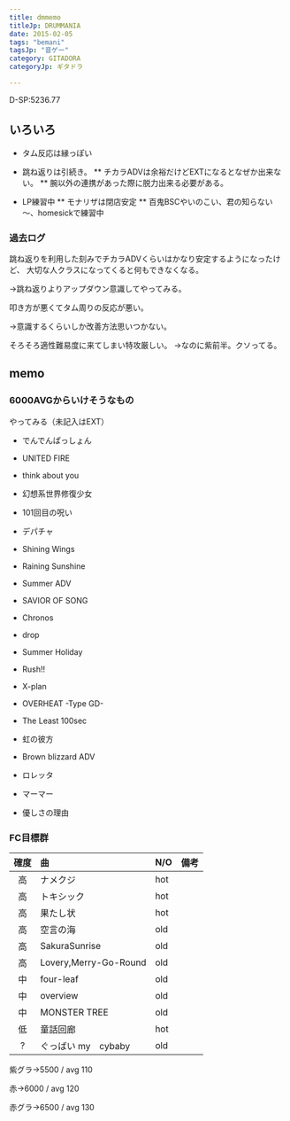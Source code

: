 ```yaml
---
title: dmmemo
titleJp: DRUMMANIA
date: 2015-02-05
tags: "bemani"
tagsJp: "音ゲー"
category: GITADORA
categoryJp: ギタドラ

---
```


D-SP:5236.77

## いろいろ

* タム反応は縁っぽい
* 跳ね返りは引続き。
** チカラADVは余裕だけどEXTになるとなぜか出来ない。
** 腕以外の連携があった際に脱力出来る必要がある。

* LP練習中
** モナリザは閉店安定
** 百鬼BSCやいのこい、君の知らない～、homesickで練習中

### 過去ログ

跳ね返りを利用した刻みでチカラADVくらいはかなり安定するようになったけど、
大切な人クラスになってくると何もできなくなる。

→跳ね返りよりアップダウン意識してやってみる。

叩き方が悪くてタム周りの反応が悪い。

→意識するくらいしか改善方法思いつかない。

そろそろ適性難易度に来てしまい特攻厳しい。
→なのに紫前半。クソってる。




## memo

### 6000AVGからいけそうなもの

やってみる（未記入はEXT）

* でんでんぱっしょん
* UNITED FIRE
* think about you
* 幻想系世界修復少女
* 101回目の呪い
* デパチャ
* Shining Wings
* Raining Sunshine
* Summer ADV

* SAVIOR OF SONG
* Chronos
* drop
* Summer Holiday
* Rush!!
* X-plan
* OVERHEAT -Type GD-
* The Least 100sec
* 虹の彼方
* Brown blizzard ADV
* ロレッタ
* マーマー
* 優しさの理由



### FC目標群

|確度|曲|N/O|備考|
|:-----:|:----------------------|:--|:------|
|高|ナメクジ|hot||
|高|トキシック|hot||
|高|果たし状|hot||
|高|空言の海|old||
|高|SakuraSunrise|old||
|高|Lovery,Merry-Go-Round|old||
|中|four-leaf|old||
|中|overview|old||
|中|MONSTER TREE|old||
|低|童話回廊|hot||
|?|ぐっばい my　cybaby|old||

紫グラ→5500 / avg 110

赤→6000 / avg 120

赤グラ→6500 / avg 130



